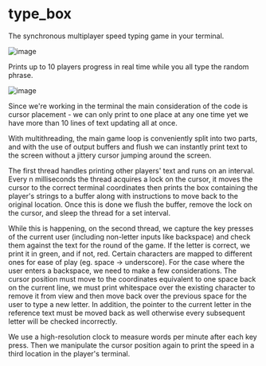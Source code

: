 # type_box
 The synchronous multiplayer speed typing game in your terminal. 

![image](https://github.com/drakeangus/type_box/assets/65454619/d3f1774c-e832-4251-9341-9bfe15d58143)

Prints up to 10 players progress in real time while you all type the random phrase.

![image](https://github.com/drakeangus/type_box/assets/65454619/849a645d-9da6-4dc1-9416-399fb40a3839)

Since we're working in the terminal the main consideration of the code is cursor placement - we can only print to one place at any one time yet we have more than 10 lines of text updating all at once.

With multithreading, the main game loop is conveniently split into two parts, and with the use of output buffers and flush we can instantly print text to the screen without a jittery cursor jumping around the screen.

The first thread handles printing other players' text and runs on an interval. Every n milliseconds the thread acquires a lock on the cursor, it moves the cursor to the correct terminal coordinates then prints the box containing the player's strings to a buffer along with instructions to move back to the original location. Once this is done we flush the buffer, remove the lock on the cursor, and sleep the thread for a set interval.

While this is happening, on the second thread, we capture the key presses of the current user (including non-letter inputs like backspace) and check them against the text for the round of the game. If the letter is correct, we print it in green, and if not, red. Certain characters are mapped to different ones for ease of play (eg. space -> underscore). For the case where the user enters a backspace, we need to make a few considerations. The cursor position must move to the coordinates equivalent to one space back on the current line, we must print whitespace over the existing character to remove it from view and then move back over the previous space for the user to type a new letter. In addition, the pointer to the current letter in the reference text must be moved back as well otherwise every subsequent letter will be checked incorrectly.

We use a high-resolution clock to measure words per minute after each key press. Then we manipulate the cursor position again to print the speed in a third location in the player's terminal.
